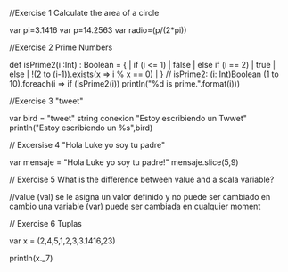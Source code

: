 //Exercise 1 Calculate the area of a circle

var pi=3.1416
var p=14.2563
var radio=(p/(2*pi))

//Exercise 2 Prime Numbers

def isPrime2(i :Int) : Boolean = {
|     if (i <= 1)
|       false
|     else if (i == 2)
|       true
|     else
|       !(2 to (i-1)).exists(x => i % x == 0)
|   }
// isPrime2: (i: Int)Boolean
(1 to 10).foreach(i => if (isPrime2(i)) println("%d is prime.".format(i)))

//Exercise 3 "tweet"

var bird = "tweet"
string conexion "Estoy escribiendo un Twwet"
println("Estoy escribiendo un %s",bird)

// Excersise 4 "Hola Luke yo soy tu padre"

var mensaje = "Hola Luke yo soy tu padre!"
mensaje.slice(5,9)

// Exercise 5 What is the difference between value and a scala variable?

//value (val) se le asigna un valor definido y no puede ser cambiado en cambio una variable (var) puede ser cambiada en cualquier moment

// Exercise 6 Tuplas

var x = (2,4,5,1,2,3,3.1416,23)

println(x._7)
